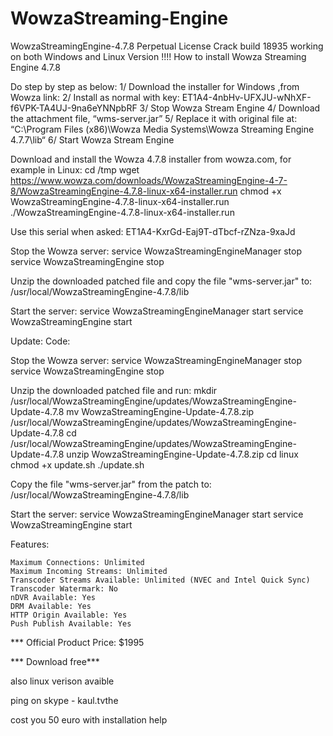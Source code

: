 # WowzaStreaming-Engine
WowzaStreamingEngine-4.7.8 Perpetual License Crack build 18935 working on both Windows and Linux Version !!!!
How to install Wowza Streaming Engine 4.7.8

Do step by step as below:
1/ Download the installer for Windows ,from Wowza link:
2/ Install as normal with key: ET1A4-4nbHv-UFXJU-wNhXF-f6VPK-TA4UJ-9na6eYNNpbRF
3/ Stop Wowza Stream Engine
4/ Download the attachment file, “wms-server.jar”
5/ Replace it with original file at: “C:\Program Files (x86)\Wowza Media Systems\Wowza Streaming Engine 4.7.7\lib“
6/ Start Wowza Stream Engine




Download and install the Wowza 4.7.8 installer from wowza.com, for example in Linux:
cd /tmp
wget https://www.wowza.com/downloads/WowzaStreamingEngine-4-7-8/WowzaStreamingEngine-4.7.8-linux-x64-installer.run
chmod +x WowzaStreamingEngine-4.7.8-linux-x64-installer.run
./WowzaStreamingEngine-4.7.8-linux-x64-installer.run

Use this serial when asked:
ET1A4-KxrGd-Eaj9T-dTbcf-rZNza-9xaJd

Stop the Wowza server:
service WowzaStreamingEngineManager stop
service WowzaStreamingEngine stop

Unzip the downloaded patched file and copy the file "wms-server.jar" to:
/usr/local/WowzaStreamingEngine-4.7.8/lib

Start the server:
service WowzaStreamingEngineManager start
service WowzaStreamingEngine start

Update:
Code:

Stop the Wowza server:
service WowzaStreamingEngineManager stop
service WowzaStreamingEngine stop

Unzip the downloaded patched file and run:
mkdir /usr/local/WowzaStreamingEngine/updates/WowzaStreamingEngine-Update-4.7.8
mv WowzaStreamingEngine-Update-4.7.8.zip /usr/local/WowzaStreamingEngine/updates/WowzaStreamingEngine-Update-4.7.8
cd /usr/local/WowzaStreamingEngine/updates/WowzaStreamingEngine-Update-4.7.8
unzip WowzaStreamingEngine-Update-4.7.8.zip
cd linux
chmod +x update.sh
./update.sh

Copy the file "wms-server.jar" from the patch to:
/usr/local/WowzaStreamingEngine-4.7.8/lib

Start the server:
service WowzaStreamingEngineManager start
service WowzaStreamingEngine start


 
 Features:

    Maximum Connections: Unlimited
    Maximum Incoming Streams: Unlimited
    Transcoder Streams Available: Unlimited (NVEC and Intel Quick Sync)
    Transcoder Watermark: No
    nDVR Available: Yes
    DRM Available: Yes
    HTTP Origin Available: Yes
    Push Publish Available: Yes

*** Official Product Price: $1995

*** Download free***

also linux verison avaible 

ping on skype - kaul.tvthe 

cost you 50 euro with installation help
